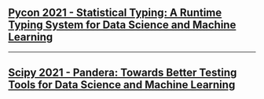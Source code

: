 <link rel="stylesheet" href="assets/css/custom.css">

## [Pycon 2021 - Statistical Typing: A Runtime Typing System for Data Science and Machine Learning](slides/20210515_pycon_statistical_typing.slides.html)

---
## [Scipy 2021 - Pandera: Towards Better Testing Tools for Data Science and Machine Learning](slides/20210716_scipy_data_testing.slides.html)
